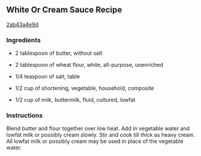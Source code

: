 ## White Or Cream Sauce Recipe

[2ab43a4e9d](http://cookeatshare.com/recipes/white-or-cream-sauce-11212)

### Ingredients

 - 2 tablespoon of butter, without salt

 - 2 tablespoon of wheat flour, white, all-purpose, unenriched

 - 1/4 teaspoon of salt, table

 - 1/2 cup of shortening, vegetable, household, composite

 - 1/2 cup of milk, buttermilk, fluid, cultured, lowfat

### Instructions

Blend butter and flour together over low heat. Add in vegetable water and lowfat milk or possibly cream slowly. Stir and cook till thick as heavy cream. All lowfat milk or possibly cream may be used in place of the vegetable water.